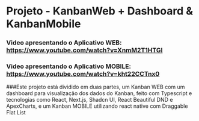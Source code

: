 # Projeto - KanbanWeb + Dashboard & KanbanMobile

### Video apresentando o Aplicativo WEB: https://www.youtube.com/watch?v=XnmM2T1HTGI
### Video apresentando o Aplicativo MOBILE: https://www.youtube.com/watch?v=kht22CCTnx0

###Este projeto está dividido em duas partes, um Kanban WEB com um dashboard para visualização dos dados do Kanban, feito com Typescript e tecnologias como React, Next.js, Shadcn UI, React Beautiful DND e ApexCharts, e um Kanban MOBILE utilizando react native com Draggable Flat List
